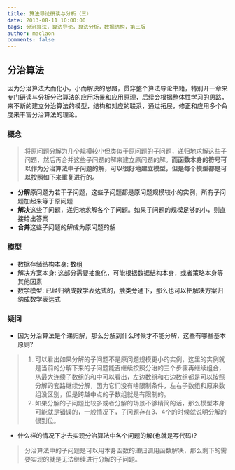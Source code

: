 ```yaml
---
title: 算法导论研读与分析（三）
date: 2013-08-11 10:00:00
tags: 分治算法，算法导论，算法分析，数据结构，第三版
author: maclaon
comments: false
---
```

## 分治算法
因为分治算法大而化小，小而解决的思路，贯穿整个算法导论书籍，特别开一章来专门研读与分析分治算法的应用场景和应用原理，后续会根据整体性学习的思路，来不断的建立分治算法的模型，结构和对应的联系，通过拓展，修正和应用多个角度来丰富分治算法的理论。
### 概念
> 将原问题分解为几个规模较小但类似于原问题的子问题，递归地求解这些子问题，然后再合并这些子问题的解来建立原问题的解。**而函数本身的符号可以作为分治算法中子问题的解，可以很好地建立模型，但是每个模型都是可以按照如下来重复进行的。**

+ **分解**原问题为若干子问题，这些子问题都是原问题规模较小的实例，所有子问题加起来等于原问题
+ **解决**这些子问题，递归地求解各个子问题。如果子问题的规模足够的小，则直接给出答案
+ **合并**这些子问题的解成为原问题的解

<!--more-->
### 模型
+ 数据存储结构本身: 数组
+ 解决方案本身: 这部分需要抽象化，可能根据数据结构本身，或者策略本身等其他因素
+ 数学模型: 已经归纳成数学表达式的，触类旁通下，那么也可以把解决方案归纳成数学表达式

### 疑问
+ 因为分治算法是个递归解，那么分解到什么时候才不能分解，这些有哪些基本原则?

> 1. 可以看出如果分解的子问题不是原问题规模更小的实例，这里的实例就是当前的分解下来的子问题能否继续按照分治的三个步骤再继续组合，从最大连续子数组的和中可以看出，左边数组和右边数组都是可以按照分解的套路继续分解，因为它们没有啥限制条件，左右子数组和原来数组没区别，但是跨越中点的子数组就是有限制的。
> 2. 如果分解的子问题比较多或者分解的场景不够精简的话，那么模型本身可能就是错误的，一般情况下，子问题存在3、4个的时候就说明分解的很到位。

+ 什么样的情况下才去实现分治算法中各个问题的解(也就是写代码)?

> 分治算法中的子问题是可以用本身函数的递归调用函数解决，那么剩下的需要实现的就是无法继续进行分解的子问题。
